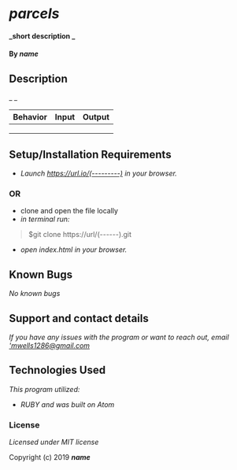 
  # _parcels_

  #### _short description _

  #### By _**name**_

  ## Description

  _ _

  |Behavior|Input|Output|
  |---|---|---|
  |   |   |   |
  |   |   |   |
  |   |   |   |

  ## Setup/Installation Requirements

  * _Launch <https://url.io/(---------)> in your browser._
  ### OR ###
  * clone and open the file locally
  * _in terminal run:_
  >$git clone https://url/(------).git
  * _open index.html in your browser._



  ## Known Bugs

  _No known bugs_

  ## Support and contact details

  _If you have any issues with the program or want to reach out, email ['mwells1286@gmail.com](href='mailto:email@email.com')_

  ## Technologies Used

  _This program utilized:_
  * _RUBY_
  _and was built on Atom_
  ### License

  *Licensed under MIT license*

  Copyright (c) 2019 **_name_**
  